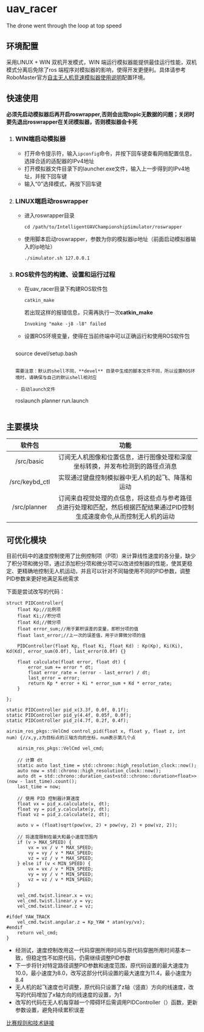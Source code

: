 # uav_racer
The drone went through the loop at top speed

## 环境配置

采用LINUX + WIN 双机开发模式，WIN 端运行模拟器能提供最佳运行性能，双机模式分离后免除了ros 端程序对模拟器的影响，使得开发更便利。具体请参考RoboMaster官方[自主无人机竞速模拟器使用说明](https://github.com/RoboMaster/IntelligentUAVChampionshipSimulator)配置环境。

## 快速使用

**必须先启动模拟器后再开启roswrapper,否则会出现topic无数据的问题；关闭时要先退出roswrapper在关闭模拟器，否则模拟器会卡死**

1. ### WIN端启动模拟器

   - 打开命令提示符，输入`ipconfig`命令，并按下回车键查看网络配置信息，选择合适的适配器的IPv4地址

   * 打开模拟器文件目录下的launcher.exe文件，输入上一步得到的IPv4地址，并按下回车键

   - 输入“0”选择模式，再按下回车键

2. ### LINUX端启动roswrapper

   - 进入roswrapper目录

     ```
     cd /path/to/IntelligentUAVChampionshipSimulator/roswrapper
     ```

   - 使用脚本启动roswrapper，参数为你的模拟器ip地址（前面启动模拟器输入的ip地址）

     ```
     ./simulator.sh 127.0.0.1
     ```

3. ### ROS软件包的构建、设置和运行过程

   - 在uav_racer目录下构建ROS软件包

     ```
     catkin_make
     ```

     若出现这样的报错信息，只需再执行一次**catkin_make**

     ```
     Invoking "make -j8 -l8" failed
     ```

   - 设置ROS环境变量，使得在当前终端中可以正确运行和使用ROS软件包

     ```
   source devel/setup.bash
     ```
   
     需要注意：默认的shell不同，**devel** 目录中生成的脚本文件不同，所以设置ROS环境时，请确保与自己的默认shell相对应
   
   - 启动launch文件
   
     ```
     roslaunch planner run.launch
     ```

## 主要模块

|     软件包     |                             功能                             |
| :------------: | :----------------------------------------------------------: |
|   /src/basic   | 订阅无人机图像和位置信息，进行图像处理和深度坐标转换，并发布检测到的路径点消息 |
| /src/keybd_ctl |       实现通过键盘控制模拟器中无人机的起飞、降落和运动       |
|  /src/planner  | 订阅来自视觉处理的点信息，将这些点与参考路径点进行处理和匹配，然后根据匹配结果通过PID控制生成速度命令,从而控制无人机的运动 |

## 可优化模块

目前代码中的速度控制使用了比例控制项（P项）来计算线性速度的各分量，缺少了积分项和微分项，通过添加积分项和微分项可以改进控制器的性能，使其更稳定、更精确地控制无人机运动，并且可以针对不同轴使用不同的PID参数，调整PID参数来更好地满足系统需求

下面是尝试改写的代码：

```
struct PIDController{
    float Kp;//比例项
    float Ki;//积分项
    float Kd;//微分项
    float error_sum;//用于累积误差的变量，即积分项的值
    float last_error;//上一次的误差值，用于计算微分项的值

    PIDController(float Kp, float Ki, float Kd) : Kp(Kp), Ki(Ki), Kd(Kd), error_sum(0.0f), last_error(0.0f) {}
    
    float calculate(float error, float dt) {
        error_sum += error * dt;
        float error_rate = (error - last_error) / dt;
        last_error = error;
        return Kp * error + Ki * error_sum + Kd * error_rate;
    }

};

static PIDController pid_x(3.3f, 0.0f, 0.1f);
static PIDController pid_y(4.4f, 0.05f, 0.0f);
static PIDController pid_z(4.7f, 0.2f, 0.4f);

airsim_ros_pkgs::VelCmd control_pid(float x, float y, float z, int num) {//x,y,z为目标点的三轴方向的坐标，num表示第几个点

    airsim_ros_pkgs::VelCmd vel_cmd;
    
    // 计算 dt
    static auto last_time = std::chrono::high_resolution_clock::now();
    auto now = std::chrono::high_resolution_clock::now();
    auto dt = std::chrono::duration_cast<std::chrono::duration<float>>(now - last_time).count();
    last_time = now;
    
    // 使用 PID 控制器计算速度
    float vx = pid_x.calculate(x, dt);
    float vy = pid_y.calculate(y, dt);
    float vz = pid_z.calculate(z, dt);
    
    auto v = (float)sqrt(pow(vx, 2) + pow(vy, 2) + pow(vz, 2));
   
    // 将速度限制在最大和最小速度范围内
    if (v > MAX_SPEED) {
        vx = vx / v * MAX_SPEED;
        vy = vy / v * MAX_SPEED;
        vz = vz / v * MAX_SPEED;
    } else if (v < MIN_SPEED) {
        vx = vx / v * MIN_SPEED;
        vy = vy / v * MIN_SPEED;
        vz = vz / v * MIN_SPEED;
    }
    
    vel_cmd.twist.linear.x = vx;
    vel_cmd.twist.linear.y = vy;
    vel_cmd.twist.linear.z = vz;

#ifdef YAW_TRACK
    vel_cmd.twist.angular.z = Kp_YAW * atan(vy/vx);
#endif
    return vel_cmd;
}
```

- 经测试，速度控制改用这一代码穿圈所用时间与原代码穿圈所用时间基本一致，但稳定性不如原代码，仍需继续调整PID参数
- 下一步将针对特定路径调整PID参数和速度范围，原代码设置的最大速度为10.0，最小速度为8.0，改写这部分代码设置的最大速度为11.4，最小速度为8.4
- 无人机的起飞速度也可调整，原代码只设置了z轴（竖直）方向的线速度，改写的代码增加了x轴方向的线速度的设置，为1
- 改写的代码在无人机每穿越一个障碍环后需调用PIDController（）函数，更新参数设置，避免持续累积误差

[比赛规则和技术链接](https://www.robomaster.com/zh-CN/resource/pages/announcement/1461)